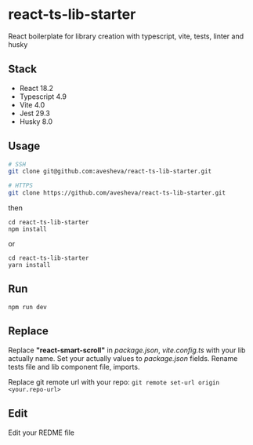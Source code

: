 # react-ts-lib-starter

React boilerplate for library creation with typescript, vite, tests, linter and husky

## Stack
* React 18.2
* Typescript 4.9
* Vite 4.0
* Jest 29.3
* Husky 8.0

## Usage
```bash
# SSH
git clone git@github.com:avesheva/react-ts-lib-starter.git
```
```bash
# HTTPS
git clone https://github.com/avesheva/react-ts-lib-starter.git
```
then
```
cd react-ts-lib-starter
npm install
```
or
```
cd react-ts-lib-starter
yarn install
```

## Run
```
npm run dev
```

## Replace

Replace **"react-smart-scroll"** in _package.json_, _vite.config.ts_ with your lib actually name. Set your actually values to _package.json_ fields. Rename tests file and lib component file, imports.

Replace git remote url with your repo: `git remote set-url origin <your.repo-url>`

## Edit

Edit your REDME file
